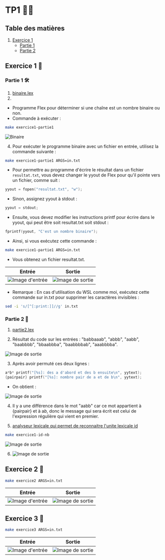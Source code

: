 # TP1 👩‍🏫

## Table des matières

1. [Exercice 1](#exercice-1-🧮)
   - [Partie 1](#partie-1-🛠️)
   - [Partie 2](#partie-2-🧩)

## Exercice 1 🧮

### Partie 1 🛠️

1. [binaire.lex](./Exercice1/binaire.lex)
2.

- Programme Flex pour déterminer si une chaîne est un nombre binaire ou non.
- Commande à exécuter :

```bash
make exercice1-partie1
```

![Binaire](./images/exe01-00.jpg)

4. Pour exécuter le programme binaire avec un fichier en entrée, utilisez la commande suivante :

```bash
make exercice1-partie1 ARGS=in.txt
```

- Pour permettre au programme d'écrire le résultat dans un fichier `resultat.txt`, vous devez changer le yyout de Flex pour qu'il pointe vers un fichier, comme suit :

```c
yyout = fopen("resultat.txt", "w");
```

- Sinon, assignez yyout à stdout :

```c
yyout = stdout;
```

- Ensuite, vous devez modifier les instructions printf pour écrire dans le yyout, qui peut être soit resultat.txt soit stdout :

```c
fprintf(yyout, "C'est un nombre binaire");
```

- Ainsi, si vous exécutez cette commande :

```bash
make exercice1-partie1 ARGS=in.txt
```

- Vous obtenez un fichier resultat.txt.

| Entrée                                   | Sortie                                    |
| ---------------------------------------- | ----------------------------------------- |
| ![Image d'entrée](./images/exe01-01.jpg) | ![Image de sortie](./images/exe01-02.jpg) |

- Remarque : En cas d'utilisation du WSL comme moi, exécutez cette commande sur in.txt pour supprimer les caractères invisibles :

```bash
sed -i 's/[^[:print:]]//g' in.txt
```

### Partie 2 🧩

1. [partie2.lex](./Exercice1/partie2.lex)

2. Résultat du code sur les entrées : "babbaaab", "abbb", "aabb", "baabbbb", "bbaabbba", "baabbbbab", "aaabbbba".

![Image de sortie](./images/exe01-03.jpg)

3. Après avoir permuté ces deux lignes :

```c
a*b* printf("[%s]: des a d'abord et des b ensuite\n", yytext);
{pairpair} printf("[%s]: nombre pair de a et de b\n", yytext);
```

- On obtient :

![Image de sortie](./images/exe01-04.jpg)

4. Il y a une différence dans le mot "aabb" car ce mot appartient à {pairpair} et à a*b*, donc le message qui sera écrit est celui de l'expression régulière qui vient en premier.

5. [analyseur lexicale qui permet de reconnaitre l'unite lexicale id](./Exercice1/id-nb.lex)

```bash
make exercice1-id-nb
```

![Image de sortie](./images/exe01-05.jpg)

6.  ![Image de sortie](./images/exe01-06.jpg)

## Exercice 2 🧮

```bash
make exercice2 ARGS=in.txt
```

| Entrée                                   | Sortie                                    |
| ---------------------------------------- | ----------------------------------------- |
| ![Image d'entrée](./images/exe02-01.jpg) | ![Image de sortie](./images/exe02-02.jpg) |

## Exercice 3 🧮

```bash
make exercice3 ARGS=in.txt
```

| Entrée                                   | Sortie                                    |
| ---------------------------------------- | ----------------------------------------- |
| ![Image d'entrée](./images/exe03-01.jpg) | ![Image de sortie](./images/exe03-02.jpg) |
